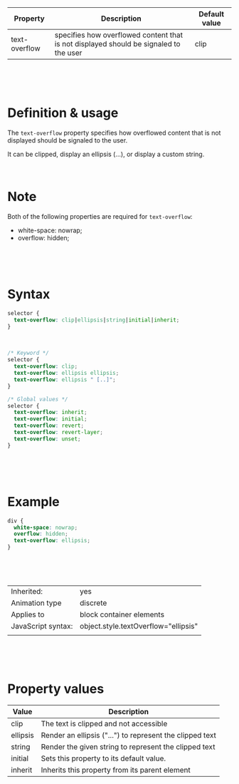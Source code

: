 | Property      | Description                                                                           | Default value |
| ------------- | ------------------------------------------------------------------------------------- | ------------- |
| text-overflow | specifies how overflowed content that is not displayed should be signaled to the user | clip          |

&nbsp;

&nbsp;

# Definition & usage

The `text-overflow` property specifies how overflowed content that is not displayed should be signaled to the user.

It can be clipped, display an ellipsis (...), or display a custom string.

&nbsp;

# Note

Both of the following properties are required for `text-overflow`:

- white-space: nowrap;
- overflow: hidden;

&nbsp;

&nbsp;

# Syntax

```css
selector {
  text-overflow: clip|ellipsis|string|initial|inherit;
}
```

&nbsp;

```css
/* Keyword */
selector {
  text-overflow: clip;
  text-overflow: ellipsis ellipsis;
  text-overflow: ellipsis " [..]";
}

/* Global values */
selector {
  text-overflow: inherit;
  text-overflow: initial;
  text-overflow: revert;
  text-overflow: revert-layer;
  text-overflow: unset;
}
```

&nbsp;

&nbsp;

# Example

```css
div {
  white-space: nowrap;
  overflow: hidden;
  text-overflow: ellipsis;
}
```

&nbsp;

&nbsp;

|                    |                                      |
| ------------------ | ------------------------------------ |
| Inherited:         | yes                                  |
| Animation type     | discrete                             |
| Applies to         | block container elements             |
| JavaScript syntax: | object.style.textOverflow="ellipsis" |
|                    |                                      |

&nbsp;

&nbsp;

# Property values

| Value    | Description                                              |
| -------- | -------------------------------------------------------- |
| clip     | The text is clipped and not accessible                   |
| ellipsis | Render an ellipsis ("...") to represent the clipped text |
| string   | Render the given string to represent the clipped text    |
| initial  | Sets this property to its default value.                 |
| inherit  | Inherits this property from its parent element           |
